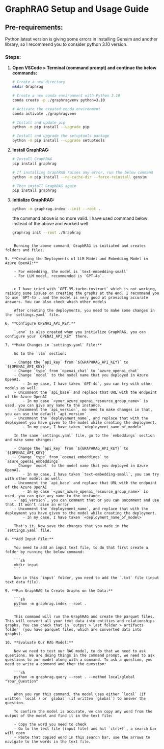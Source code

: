 # GraphRAG Setup and Usage Guide

## Pre-requirements:
Python latest version is giving some errors in installing Gensim and another library, so I recommend you to consider python 3.10 version.

### Steps:

1. **Open VSCode > Terminal (command prompt) and continue the below commands:**

    ```sh
    # Create a new directory
    mkdir Graphrag
    
    # Create a new conda environment with Python 3.10
    conda create -p ./graphragvenv python=3.10
    
    # Activate the created conda environment
    conda activate ./graphragvenv
    
    # Install and update pip
    python -m pip install --upgrade pip
    
    # Install and upgrade the setuptools package
    python -m pip install --upgrade setuptools
    ```

2. **Install GraphRAG:**

    ```sh
    # Install GraphRAG
    pip install graphrag
    
    # If installing GraphRAG raises any error, run the below command
    python -m pip install --no-cache-dir --force-reinstall gensim
    
    # Then install GraphRAG again
    pip install graphrag
    ```

3. **Initialize GraphRAG:**

    ```sh
    python -m graphrag.index --init --root .
    ```
    the command above is no more valid. I have used command below instead of the above and worked well
   ```sh
   graphrag init --root ./Graphrag

```

    Running the above command, GraphRAG is initiated and creates folders and files.

5. **Creating the Deployments of LLM Model and Embedding Model in Azure OpenAI:**

    - For embedding, the model is `text-embedding-small`
    - For LLM model, recommended is `GPT-4o`.


    > I have tried with `GPT-35-turbo-instruct` which is not working, raising some issues on creating the graphs at the end. I recommend you to use `GPT-4o`, and the model is very good at providing accurate answers. You can also check which other models 

    After creating the deployments, you need to make some changes in the `settings.yaml` file.

6. **Configure OPENAI_API_KEY:**

    `.env` is also created when you initialize GraphRAG, you can configure your `OPENAI_API_KEY` there.

7. **Make Changes in `settings.yaml` File:**

    Go to the `llm` section:

    - Change the `api_key` from `${GRAPHRAG_API_KEY}` to `${OPENAI_API_KEY}`
    - Change `type` from `openai_chat` to `azure_openai_chat`
    - Change `model` to the model name that you deployed in Azure OpenAI.
        - In my case, I have taken `GPT-4o`, you can try with other models as well.
    - Uncomment the `api_base` and replace that URL with the endpoint of the Azure OpenAI
        - In my case `<your_azure_openai_resource_group_name>` is used, you can give any name to the instance.
    - Uncomment the `api_version`, no need to make changes in that, you can use the default `api_version`
    - Uncomment the `deployement_name`, and replace that with the deployment you have given to the model while creating the deployment.
        - In my case, I have taken `<deployment_name_of_model>`

    In the same `settings.yaml` file, go to the `embeddings` section and make some changes:

    - Change the `api_key` from `${GRAPHRAG_API_KEY}` to `${OPENAI_API_KEY}`
    - Change `type` from `openai_embeddings` to `azure_openai_embeddings`
    - Change `model` to the model name that you deployed in Azure OpenAI.
        - In my case, I have taken `text-embedding-small`, you can try with other models as well.
    - Uncomment the `api_base` and replace that URL with the endpoint of the Azure OpenAI
        - In my case `<your_azure_openai_resource_group_name>` is used, you can give any name to the instance.
    - `api_version`, you can comment that or you can uncomment and use that. It won't raise an error
    - Uncomment the `deployement_name`, and replace that with the deployment you have given to the model while creating the deployment.
        - In my case, I have taken `<deployment_name_of_model>`

    That's it. Now save the changes that you made in the `settings.yaml` file.

8. **Add Input File:**

    You need to add an input text file, to do that first create a folder by running the below command:

    ```sh
    mkdir input
    ```

    Now in this `input` folder, you need to add the `.txt` file (input text data file).

9. **Run GraphRAG to Create Graphs on the Data:**

    ```sh
    python -m graphrag.index --root .
    ```

    This command will run the GraphRAG and create the parquet files. This will convert all your text data into entities and relationships graphs. You can check that in `output > last folder > artifacts folder` (you have parquet files, which are converted data into graphs).

10. **Evaluate Our RAG Model:**

    Now we need to test our RAG model, to do that we need to ask questions. We are doing things in the command prompt, we need to ask questions to our model along with a command. To ask a question, you need to write a command and then the question:

    ```sh
    python -m graphrag.query --root . --method local/global "Your_Question"
    ```

    When you run this command, the model uses either `local` (if written `local`) or `global` (if written `global`) to answer the question.

    To confirm the model is accurate, we can copy any word from the output of the model and find it in the text file:
    
    - Copy the word you need to check
    - Go to the text file (input file) and hit `ctrl+f`, a search bar will open
    - Paste that copied word in this search bar, use the arrows to navigate to the words in the text file.
